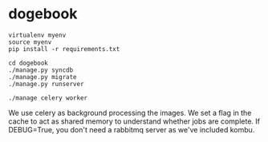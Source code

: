 
dogebook
========


```
virtualenv myenv
source myenv
pip install -r requirements.txt

cd dogebook
./manage.py syncdb
./manage.py migrate
./manage.py runserver

./manage celery worker
```

We use celery as background processing the images.
We set a flag in the cache to act as shared memory to understand whether jobs are complete.
If DEBUG=True, you don't need a rabbitmq server as we've included kombu.
